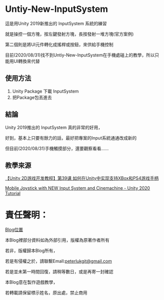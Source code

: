 # Untiy-New-InputSystem

這是用Unity 2019新推出的 InputSystem 系統的練習

就是操控一個方塊，按左鍵發射方塊，長按發射一堆方塊(官方案例)

第二個則是將UI元件轉化成搖桿或按鈕，來供給手機控制

目前(2020/08/31)找不到Untiy-New-InputSystem在手機處碰上的教學，所以只能用UI轉換來代替

## 使用方法

1. Unity Package 下載 InputSystem
2. 把Package包丟進去


## 結論

Unity 2019推出的 InputSystem 真的非常的好用，

好到，基本上只要有餘力的話，最好把專案的Input系統通通改成新的

但目前(2020/08/31)手機觸摸部分，還要觀察看看......

## 教學來源

[ 【Unity 2D游戏开发教程】第39课 如何在Unity中实现支持XBox和PS4游戏手柄  ](https://www.bilibili.com/video/BV1vC4y1a7an?from=search&seid=8013781981626333257)

[Mobile Joystick with NEW Input System and Cinemachine - Unity 2020 Tutorial](https://www.youtube.com/watch?v=YV5KOZHsIz4&list=PLKUARkaoYQT2nKuWy0mKwYURe2roBGJdr&index=7&t=0s)

# 責任聲明：

[Blog位置](https://www.notion.so/Blog-f5fca1cafe1f4379aebeeb6260dd3dc6)

本Blog裡部分資料如為外部引用，版權為原著作者所有

若非，版權歸本Blog所有，

若是有侵權之於，請聯繫Emall:peterlukgit@gmail.com

若是並未第一時間回復，請稍等數日，或是再寄一封確認

本Blog意在製作遊戲教學，

若轉載請保留標示姓名，原出處，禁止商用
